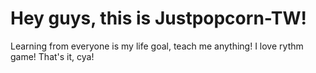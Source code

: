 # Hey guys, this is Justpopcorn-TW!
Learning from everyone is my life goal, teach me anything!
I love rythm game!
That's it, cya!
